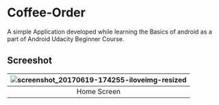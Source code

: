 
# Coffee-Order
A simple Application developed while learning the Basics of android as a part of Android Udacity Beginner Course.

## Screeshot

| ![screenshot_20170619-174255-iloveimg-resized](https://user-images.githubusercontent.com/11665612/27284884-2379644e-5518-11e7-9508-062ea875f57f.png) |
|:---:|
| Home Screen|

